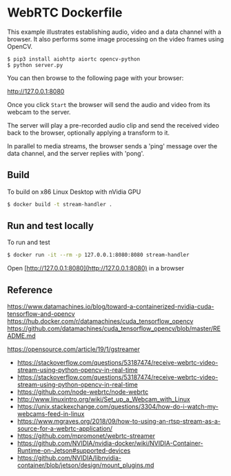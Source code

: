 # WebRTC Dockerfile

This example illustrates establishing audio, video and a data channel with a
browser. It also performs some image processing on the video frames using
OpenCV.


    $ pip3 install aiohttp aiortc opencv-python
    $ python server.py

You can then browse to the following page with your browser:

http://127.0.0.1:8080

Once you click `Start` the browser will send the audio and video from its
webcam to the server.

The server will play a pre-recorded audio clip and send the received video back
to the browser, optionally applying a transform to it.

In parallel to media streams, the browser sends a 'ping' message over the data
channel, and the server replies with 'pong'.


## Build

To build on x86 Linux Desktop with nVidia GPU

```bash
$ docker build -t stream-handler .
```

## Run and test locally

To run and test

```bash
$ docker run -it --rm -p 127.0.0.1:8080:8080 stream-handler
```

Open [http://127.0.0.1:8080](http://127.0.0.1:8080) in a browser

## Reference

https://www.datamachines.io/blog/toward-a-containerized-nvidia-cuda-tensorflow-and-opencv
https://hub.docker.com/r/datamachines/cuda_tensorflow_opencv
https://github.com/datamachines/cuda_tensorflow_opencv/blob/master/README.md

https://opensource.com/article/19/1/gstreamer

- https://stackoverflow.com/questions/53187474/receive-webrtc-video-stream-using-python-opencv-in-real-time
- https://stackoverflow.com/questions/53187474/receive-webrtc-video-stream-using-python-opencv-in-real-time
- https://github.com/node-webrtc/node-webrtc
- http://www.linuxintro.org/wiki/Set_up_a_Webcam_with_Linux
- https://unix.stackexchange.com/questions/3304/how-do-i-watch-my-webcams-feed-in-linux
- https://www.mgraves.org/2018/09/how-to-using-an-rtsp-stream-as-a-source-for-a-webrtc-application/
- https://github.com/mpromonet/webrtc-streamer
- https://github.com/NVIDIA/nvidia-docker/wiki/NVIDIA-Container-Runtime-on-Jetson#supported-devices
- https://github.com/NVIDIA/libnvidia-container/blob/jetson/design/mount_plugins.md


